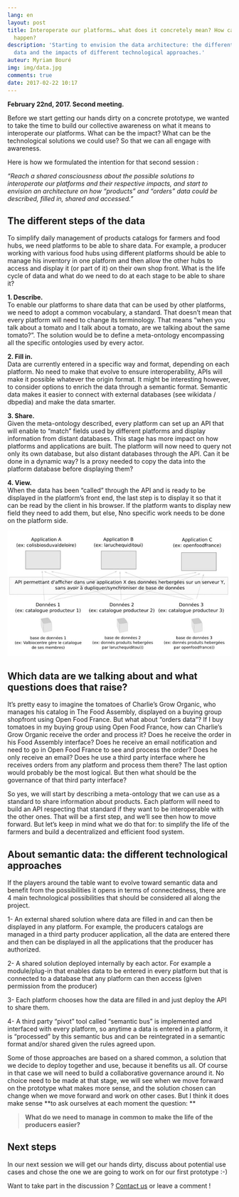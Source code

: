 ```yaml
---
lang: en
layout: post
title: Interoperate our platforms… what does it concretely mean? How can we make it
  happen?
description: 'Starting to envision the data architecture: the different steps of the
  data and the impacts of different technological approaches.'
auteur: Myriam Bouré
img: img/data.jpg
comments: true
date: 2017-02-22 10:17
---
```

**February 22nd, 2017\. Second meeting.**

Before we start getting our hands dirty on a concrete prototype, we wanted to take the time to build our collective awareness on what it means to interoperate our platforms. What can be the impact? What can be the technological solutions we could use? So that we can all engage with awareness.

Here is how we formulated the intention for that second session :

_“Reach a shared consciousness about the possible solutions to interoperate our platforms and their respective impacts, and start to envision an architecture on how “products” and “orders” data could be described, filled in, shared and accessed.”_

## The different steps of the data

To simplify daily management of products catalogs for farmers and food hubs, we need platforms to be able to share data. For example, a producer working with various food hubs using different platforms should be able to manage his inventory in one platform and then allow the other hubs to access and display it (or part of it) on their own shop front. What is the life cycle of data and what do we need to do at each stage to be able to share it?

**1\. Describe.**  
To enable our platforms to share data that can be used by other platforms, we need to adopt a common vocabulary, a standard. That doesn’t mean that every platform will need to change its terminology. That means “when you talk about a tomato and I talk about a tomato, are we talking about the same tomato?”. The solution would be to define a meta-ontology encompassing all the specific ontologies used by every actor.

**2\. Fill in.**  
Data are currently entered in a specific way and format, depending on each platform. No need to make that evolve to ensure interoperability, APIs will make it possible whatever the origin format. It might be interesting however, to consider options to enrich the data through a semantic format. Semantic data makes it easier to connect with external databases (see wikidata / dbpedia) and make the data smarter.

**3\. Share.**  
Given the meta-ontology described, every platform can set up an API that will enable to “match” fields used by different platforms and display information from distant databases. This stage has more impact on how platforms and applications are built. The platform will now need to query not only its own database, but also distant databases through the API. Can it be done in a dynamic way? Is a proxy needed to copy the data into the platform database before displaying them?

**4\. View.**  
When the data has been “called” through the API and is ready to be displayed in the platform’s front end, the last step is to display it so that it can be read by the client in his browser. If the platform wants to display new field they need to add them, but else, Nno specific work needs to be done on the platform side.

![](/img/platforms-exchange.jpg)

## Which data are we talking about and what questions does that raise?

It’s pretty easy to imagine the tomatoes of Charlie’s Grow Organic, who manages his catalog in The Food Assembly, displayed on a buying group shopfront using Open Food France. But what about “orders data”? If I buy tomatoes in my buying group using Open Food France, how can Charlie’s Grow Organic receive the order and process it? Does he receive the order in his Food Assembly interface? Does he receive an email notification and need to go in Open Food France to see and process the order? Does he only receive an email? Does he use a third party interface where he receives orders from any platform and process them there? The last option would probably be the most logical. But then what should be the governance of that third party interface?

So yes, we will start by describing a meta-ontology that we can use as a standard to share information about products. Each platform will need to build an API respecting that standard if they want to be interoperable with the other ones. That will be a first step, and we’ll see then how to move forward. But let’s keep in mind what we do that for: to simplify the life of the farmers and build a decentralized and efficient food system.

## About semantic data: the different technological approaches

If the players around the table want to evolve toward semantic data and benefit from the possibilities it opens in terms of connectedness, there are 4 main technological possibilities that should be considered all along the project.

1- An external shared solution where data are filled in and can then be displayed in any platform. For example, the producers catalogs are managed in a third party producer application, all the data are entered there and then can be displayed in all the applications that the producer has authorized.

2- A shared solution deployed internally by each actor. For example a module/plug-in that enables data to be entered in every platform but that is connected to a database that any platform can then access (given permission from the producer)

3- Each platform chooses how the data are filled in and just deploy the API to share them.

4- A third party “pivot” tool called “semantic bus” is implemented and interfaced with every platform, so anytime a data is entered in a platform, it is “processed” by this semantic bus and can be reintegrated in a semantic format and/or shared given the rules agreed upon.

Some of those approaches are based on a shared common, a solution that we decide to deploy together and use, because it benefits us all. Of course in that case we will need to build a collaborative governance around it. No choice need to be made at that stage, we will see when we move forward on the prototype what makes more sense, and the solution chosen can change when we move forward and work on other cases. But I think it does make sense **to ask ourselves at each moment the question: **

> **What do we need to manage in common to make the life of the producers easier?**

## Next steps

In our next session we will get our hands dirty, discuss about potential use cases and chose the one we are going to work on for our first prototype :-)

Want to take part in the discussion ? [Contact us](http://datafoodconsortium.org/#contact) or leave a comment !